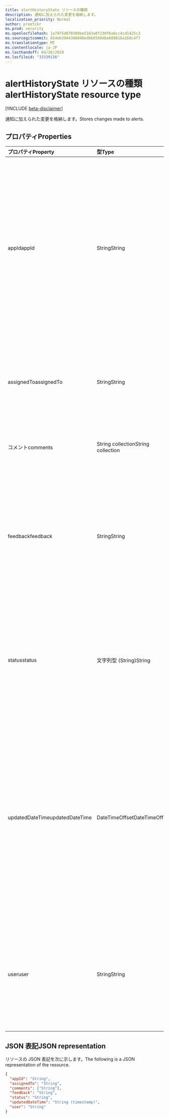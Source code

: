 ```yaml
---
title: alertHistoryState リソースの種類
description: 通知に加えられた変更を格納します。
localization_priority: Normal
author: preetikr
ms.prod: security
ms.openlocfilehash: 1a7975d870389be5163a8f230f6a6cc4cd1425c3
ms.sourcegitcommit: 014eb3944306948edbb6560dbe689816a168c4f7
ms.translationtype: MT
ms.contentlocale: ja-JP
ms.lasthandoff: 04/26/2019
ms.locfileid: "33339156"
---
```

# <a name="alerthistorystate-resource-type"></a><span data-ttu-id="e0f17-103">alertHistoryState リソースの種類</span><span class="sxs-lookup"><span data-stu-id="e0f17-103">alertHistoryState resource type</span></span>

[!INCLUDE [beta-disclaimer](../../includes/beta-disclaimer.md)]

<span data-ttu-id="e0f17-104">通知に加えられた変更を格納します。</span><span class="sxs-lookup"><span data-stu-id="e0f17-104">Stores changes made to alerts.</span></span>

## <a name="properties"></a><span data-ttu-id="e0f17-105">プロパティ</span><span class="sxs-lookup"><span data-stu-id="e0f17-105">Properties</span></span>

| <span data-ttu-id="e0f17-106">プロパティ</span><span class="sxs-lookup"><span data-stu-id="e0f17-106">Property</span></span>     | <span data-ttu-id="e0f17-107">型</span><span class="sxs-lookup"><span data-stu-id="e0f17-107">Type</span></span>        | <span data-ttu-id="e0f17-108">説明</span><span class="sxs-lookup"><span data-stu-id="e0f17-108">Description</span></span> |
|:-------------|:------------|:------------|
|<span data-ttu-id="e0f17-109">appId</span><span class="sxs-lookup"><span data-stu-id="e0f17-109">appId</span></span>|<span data-ttu-id="e0f17-110">String</span><span class="sxs-lookup"><span data-stu-id="e0f17-110">String</span></span>| <span data-ttu-id="e0f17-111">通知に更新プログラム (パッチ) を送信した、呼び出し元アプリケーションのアプリケーション ID。</span><span class="sxs-lookup"><span data-stu-id="e0f17-111">The Application ID of the calling application that submitted an update (PATCH) to the alert.</span></span> <span data-ttu-id="e0f17-112">appId は、認証トークンから抽出され、呼び出し元アプリケーションによって手動で入力されることはありません。</span><span class="sxs-lookup"><span data-stu-id="e0f17-112">The appId should be extracted from the auth token and not entered manually by the calling application.</span></span> |
|<span data-ttu-id="e0f17-113">assignedTo</span><span class="sxs-lookup"><span data-stu-id="e0f17-113">assignedTo</span></span>|<span data-ttu-id="e0f17-114">String</span><span class="sxs-lookup"><span data-stu-id="e0f17-114">String</span></span>| <span data-ttu-id="e0f17-115">通知が割り当てられたユーザーの UPN (注: 通知は、最新の値/UPN のみを保存します)。</span><span class="sxs-lookup"><span data-stu-id="e0f17-115">UPN of user the alert was assigned to (note: alert.assignedTo only stores the last value/UPN).</span></span> |
|<span data-ttu-id="e0f17-116">コメント</span><span class="sxs-lookup"><span data-stu-id="e0f17-116">comments</span></span>|<span data-ttu-id="e0f17-117">String collection</span><span class="sxs-lookup"><span data-stu-id="e0f17-117">String collection</span></span>|<span data-ttu-id="e0f17-118">サインインしているユーザーによって入力されたコメント。</span><span class="sxs-lookup"><span data-stu-id="e0f17-118">Comment entered by signed-in user.</span></span>|
|<span data-ttu-id="e0f17-119">feedback</span><span class="sxs-lookup"><span data-stu-id="e0f17-119">feedback</span></span>|<span data-ttu-id="e0f17-120">String</span><span class="sxs-lookup"><span data-stu-id="e0f17-120">String</span></span>| <span data-ttu-id="e0f17-121">この更新プログラムの通知に関するアナリストからのフィードバック。</span><span class="sxs-lookup"><span data-stu-id="e0f17-121">Analyst feedback on the alert in this update.</span></span> <span data-ttu-id="e0f17-122">使用可能な値は、`unknown`、`truePositive`、`falsePositive`、`benignPositive` です。</span><span class="sxs-lookup"><span data-stu-id="e0f17-122">Possible values are: `unknown`, `truePositive`, `falsePositive`, `benignPositive`.</span></span>|
|<span data-ttu-id="e0f17-123">status</span><span class="sxs-lookup"><span data-stu-id="e0f17-123">status</span></span>|<span data-ttu-id="e0f17-124">文字列型 (String)</span><span class="sxs-lookup"><span data-stu-id="e0f17-124">String</span></span>| <span data-ttu-id="e0f17-125">警告の状態の値 (更新された場合)。</span><span class="sxs-lookup"><span data-stu-id="e0f17-125">Alert status value (if updated).</span></span> <span data-ttu-id="e0f17-126">可能な値は、`unknown`、`newAlert`、`inProgress`、`resolved`、`dismissed` です。</span><span class="sxs-lookup"><span data-stu-id="e0f17-126">Possible values are: `unknown`, `newAlert`, `inProgress`, `resolved`, `dismissed`.</span></span>|
|<span data-ttu-id="e0f17-127">updatedDateTime</span><span class="sxs-lookup"><span data-stu-id="e0f17-127">updatedDateTime</span></span>|<span data-ttu-id="e0f17-128">DateTimeOffset</span><span class="sxs-lookup"><span data-stu-id="e0f17-128">DateTimeOffset</span></span>| <span data-ttu-id="e0f17-129">通知の更新日時。</span><span class="sxs-lookup"><span data-stu-id="e0f17-129">Date and time of the alert update.</span></span> <span data-ttu-id="e0f17-130">Timestamp 型は、ISO 8601 形式を使用して日付と時刻の情報を表し、必ず UTC 時間です。</span><span class="sxs-lookup"><span data-stu-id="e0f17-130">The Timestamp type represents date and time information using ISO 8601 format and is always in UTC time.</span></span> <span data-ttu-id="e0f17-131">たとえば、2014 年 1 月 1 日午前 0 時 (UTC) は、次のようになります。`'2014-01-01T00:00:00Z'`</span><span class="sxs-lookup"><span data-stu-id="e0f17-131">For example, midnight UTC on Jan 1, 2014 would look like this: `'2014-01-01T00:00:00Z'`</span></span>|
|<span data-ttu-id="e0f17-132">user</span><span class="sxs-lookup"><span data-stu-id="e0f17-132">user</span></span>|<span data-ttu-id="e0f17-133">String</span><span class="sxs-lookup"><span data-stu-id="e0f17-133">String</span></span>| <span data-ttu-id="e0f17-134">アラートを更新したサインインしているユーザーの UPN (ユーザー/委任された認証モードの場合は、ベアラートークンから取得)。</span><span class="sxs-lookup"><span data-stu-id="e0f17-134">UPN of the signed-in user that updated the alert (taken from the bearer token - if in user/delegated auth mode).</span></span> |

## <a name="json-representation"></a><span data-ttu-id="e0f17-135">JSON 表記</span><span class="sxs-lookup"><span data-stu-id="e0f17-135">JSON representation</span></span>

<span data-ttu-id="e0f17-136">リソースの JSON 表記を次に示します。</span><span class="sxs-lookup"><span data-stu-id="e0f17-136">The following is a JSON representation of the resource.</span></span>

<!-- {
  "blockType": "resource",
  "optionalProperties": [

  ],
  "@odata.type": "microsoft.graph.alertHistoryState",
  "baseType": null
}-->

```json
{
  "appId": "String",
  "assignedTo": "String",
  "comments": ["String"],
  "feedback": "String",
  "status": "String",
  "updatedDateTime": "String (timestamp)",
  "user": "String"
}
```

<!-- uuid: 16cd6b66-4b1a-43a1-adaf-3a886856ed98
2019-02-04 14:57:30 UTC -->
<!-- {
  "type": "#page.annotation",
  "description": "alertHistoryState resource",
  "keywords": "",
  "section": "documentation",
  "tocPath": ""
}-->